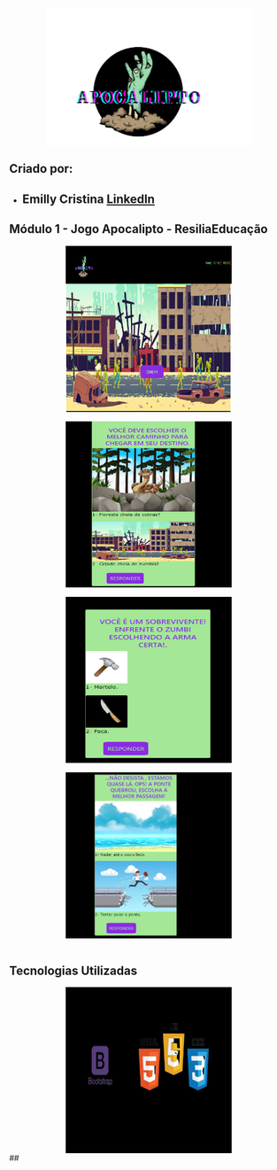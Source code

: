 <div align="center"><img align="center" alt="Apocalipto" src= "/imagens/zumbi.png" height= "250px"></div>


## Criado por:
* ## Emilly Cristina <a href = "https://www.linkedin.com/in/emilly-finco/" target="_blank">LinkedIn</a>

## Módulo 1 - Jogo Apocalipto - ResiliaEducação

<div align="center"><img align="center" alt="Jogo" src= "/imagens/paginainicial.png" height= "300px" width="300px"></div></br>
<div align="center"><img align="center" alt="Jogo" src= "/imagens/fase1.png" height= "300px" width="300px"></div></br>
<div align="center"><img align="center" alt="Jogo" src= "/imagens/fase2.png" height= "300px" width="300px" ></div></br>
<div align="center"><img align="center" alt="Jogo" src= "/imagens/fase3.png" height= "300px" width="300px"></div></br>


## Tecnologias Utilizadas


<div align="center"><img align="center" alt="tecnologias" src= "/imagens/tecnologias.png" height= "300px" width="300px"></div>
##
